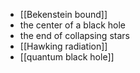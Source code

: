 - [[Bekenstein bound]]
- the center of a black hole
- the end of collapsing stars
- [[Hawking radiation]]
- [[quantum black hole]]
